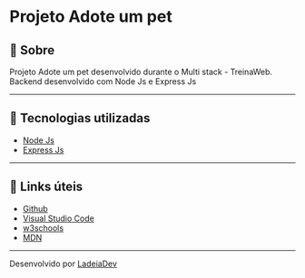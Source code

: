 <h1>Projeto Adote um pet</h1>

## 🎫 Sobre

Projeto Adote um pet desenvolvido durante o Multi stack - TreinaWeb. Backend desenvolvido com Node Js e Express Js

---

## 🚀 Tecnologias utilizadas

- [Node Js](https://nodejs.org/en/)
- [Express Js](https://expressjs.com/)

---

## 🔗 Links úteis

- [Github](https://github.com/)
- [Visual Studio Code](https://code.visualstudio.com/)
- [w3schools](https://www.w3schools.com/)
- [MDN](https://developer.mozilla.org/)

---

Desenvolvido por [LadeiaDev](https://ladeia.dev.br/)

